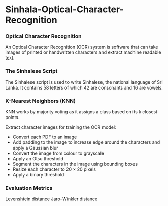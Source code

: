 # Sinhala-Optical-Character-Recognition

### Optical Character Recognition
An Optical Character Recognition (OCR) system is software that can take images of printed or handwritten characters and extract machine readable text.

### The Sinhalese Script
The Sinhalese script is used to write Sinhalese, the national language of Sri Lanka. It contains 58 letters of which 42 are consonants and 16 are vowels.

### K-Nearest Neighbors (KNN)
KNN works by majority voting as it assigns a class based on its k closest points.

Extract character images for training the OCR model:
* Convert each PDF to an image
* Add padding to the image to increase edge around the characters and apply a Gaussian blur
* Convert the image from colour to grayscale
* Apply an Otsu threshold
* Segment the characters in the image using bounding boxes
* Resize each character to 20 × 20 pixels
* Apply a binary threshold

### Evaluation Metrics
Levenshtein distance
Jaro–Winkler distance
